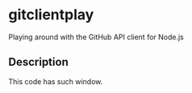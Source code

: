 gitclientplay
=============

Playing around with the GitHub API client for Node.js

## Description

This code has such window.
